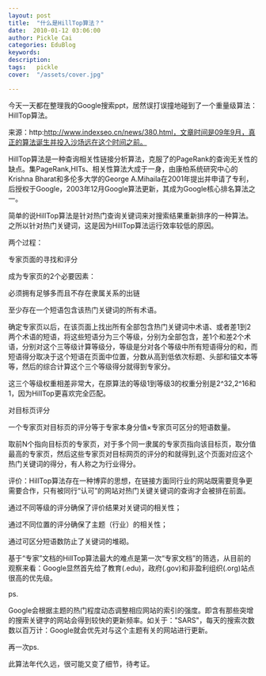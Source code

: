 ```yaml
---
layout: post  
title:  "什么是HillTop算法？"
date:  2010-01-12 03:06:00
author: Pickle Cai  
categories: EduBlog  
keywords: 
description:   
tags:	pickle   
cover:  "/assets/cover.jpg"  

---
```


今天一天都在整理我的Google搜索ppt，居然误打误撞地碰到了一个重量级算法：HillTop算法。



来源：http:http://www.indexseo.cn/news/380.html，文章时间是09年9月，真正的算法诞生并投入沙场远在这个时间之前。



 



HillTop算法是一种查询相关性链接分析算法，克服了的PageRank的查询无关性的缺点。集PageRank,HITs、相关性算法大成于一身，由康柏系统研究中心的Krishna Bharat和多伦多大学的George A.Mihaila在2001年提出并申请了专利，后授权于Google，2003年12月Google算法更新，其成为Google核心排名算法之一。



简单的说HillTop算法是针对热门查询关键词来对搜索结果重新排序的一种算法。之所以针对热门关键词，这是因为HillTop算法运行效率较低的原因。



两个过程：





专家页面的寻找和评分 



成为专家页的2个必要因素： 



必须拥有足够多而且不存在隶属关系的出链 

至少存在一个短语包含该热门关键词的所有术语。

确定专家页以后，在该页面上找出所有全部包含热门关键词中术语、或者差1到2两个术语的短语，将这些短语分为三个等级，分别为全部包含，差1个和差2个术语，分别对这个三等级计算等级分，等级是分对各个等级中所有短语得分的和，而短语得分取决于这个短语在页面中位置，分数从高到低依次标题、头部和锚文本等等，然后的综合计算这个三个等级得分就得到专家分。 

这三个等级权重相差非常大，在原算法的等级1到等级3的权重分别是2^32,2^16和1，因为HillTop更喜欢完全匹配。

对目标页评分 



一个专家页对目标页的评分等于专家本身分值×专家页可区分的短语数量。 

取前N个指向目标页的专家页，对于多个同一隶属的专家页指向该目标页，取分值最高的专家页，然后这些专家页对目标网页的评分的和就得到,这个页面对应这个热门关键词的得分，有人称之为行业得分。

评价：HillTop算法存在一种博弈的思想，在链接方面同行业的网站既需要竞争更需要合作，只有被同行“认可”的网站对热门关键关键词的查询才会被排在前面。





通过不同等级的评分确保了评价结果对关键词的相关性；



通过不同位置的评分确保了主题（行业）的相关性；



通过可区分短语数防止了关键词的堆砌。



基于“专家”文档的HillTop算法最大的难点是第一次“专家文档”的筛选，从目前的观察来看：Google显然首先给了教育(.edu)，政府(.gov)和非盈利组织(.org)站点很高的优先级。



 



ps.



Google会根据主题的热门程度动态调整相应网站的索引的强度。即含有那些突增的搜索关键字的网站会得到较快的更新频率。如关于："SARS"，每天的搜索次数数以百万计：Google就会优先对与这个主题有关的网站进行更新。



 



再一次ps.



此算法年代久远，很可能又变了细节，待考证。



		    
